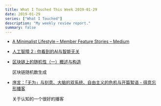 ```yaml
---
title: What I Touched This Week 2019-01-29
date: 2019-01-29
series: ["What I Touched"]
description: "My weekly review report."
summary: false
---
```


* [A Minimalist Lifestyle – Member Feature Stories – Medium](https://medium.com/s/story/a-minimalist-lifestyle-6c2872c28473)
* [人工智障 2 : 你看到的AI与智能无关](https://mp.weixin.qq.com/s/tFcVohNjdhvBE_INQk9muQ)
* [区块链上的随机性（一）概述与构造](https://mp.weixin.qq.com/s/VovjecWhJqRdO3Aph4SEfw)

    区块链随机数生成

* [序言：「无为」与刻意、大脑的双系统、自由主义的危机与开篇絮语 - 得意忘形播客](https://castro.fm/episode/Gnr11x)

    关于认知的一个很好的播客

